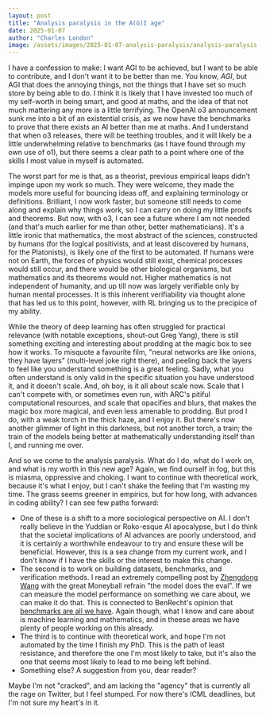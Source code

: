 ```yaml
---
layout: post
title: "Analysis paralysis in the A(G)I age"
date: 2025-01-07
author: "Charles London"
image: /assets/images/2025-01-07-analysis-paralysis/analysis-paralysis.jpeg
---
```


I have a confession to make: I want AGI to be achieved, but I want to be able to contribute, and I don't want it to be better than me. You know, *AGI*, but AGI that does the annoying things, not the things that I have set so much store by being able to do. I think it is likely that I have invested too much of my self-worth in being smart, and good at maths, and the idea of that not much mattering any more is a little terrifying. The OpenAI o3 announcement sunk me into a bit of an existential crisis, as we now have the benchmarks to prove that there exists an AI better than me at maths. And I understand that when o3 releases, there will be teething troubles, and it will likely be a little underwhelming relative to benchmarks (as I have found through my own use of o1), but there seems a clear path to a point where one of the skills I most value in myself is automated.

The worst part for me is that, as a theorist, previous empirical leaps didn't impinge upon my work so much. They were welcome, they made the models more useful for bouncing ideas off, and explaining terminology or definitions. Brilliant, I now work faster, but someone still needs to come along and explain why things work, so I can carry on doing my little proofs and theorems. But now, with o3, I can see a future where I am not needed (and that's much earlier for me than other, better mathematicians). It's a little ironic that mathematics, the most abstract of the sciences, constructed by humans (for the logical positivists, and at least discovered by humans, for the Platonists), is likely one of the first to be automated. If humans were not on Earth, the forces of physics would still exist, chemical processes would still occur, and there would be other biological organisms, but mathematics and its theorems would not. Higher mathematics is not independent of humanity, and up till now was largely verifiable only by human mental processes. It is this inherent verifiability via thought alone that has led us to this point, however, with RL bringing us to the precipice of my ability.

While the theory of deep learning has often struggled for practical relevance (with notable exceptions, shout-out Greg Yang), there is still something exciting and interesting about prodding at the magic box to see how it works. To misquote a favourite film, "neural networks are like onions, they have layers" (multi-level joke right there), and peeling back the layers to feel like you understand something is a great feeling. Sadly, what you often understand is only valid in the specific situation you have understood it, and it doesn't scale. And, oh boy, is it all about scale now. Scale that I can't compete with, or sometimes even run, with ARC's pitiful computational resources, and scale that opacifies and blurs, that makes the magic box more magical, and even less amenable to prodding. But prod I do, with a weak torch in the thick haze, and I enjoy it. But there's now another glimmer of light in this darkness, but not another torch, a train; the train of the models being better at mathematically understanding itself than I, and running me over.

And so we come to the analysis paralysis. What do I do, what do I work on, and what is my worth in this new age? Again, we find ourself in fog, but this is miasma, oppressive and choking. I want to continue with theoretical work, because it's what I enjoy, but I can't shake the feeling that I'm wasting my time. The grass seems greener in empirics, but for how long, with advances in coding ability? I can see few paths forward:

* One of these is a shift to a more sociological perspective on AI. I don't really believe in the Yuddian or Roko-esque AI apocalypse, but I do think that the societal implications of AI advances are poorly understood, and it is certainly a worthwhile endeavour to try and ensure these will be beneficial. However, this is a sea change from my current work, and I don't know if I have the skills or the interest to make this change.
* The second is to work on building datasets, benchmarks, and verification methods. I read an extremely compelling post by [Zhengdong Wang](https://zhengdongwang.com/2024/12/29/2024-letter.html) with the great Moneyball refrain "the model does the eval". If we can measure the model performance on something we care about, we can make it do that. This is connected to BenRecht's opinion that [benchmarks are all we have](https://x.com/beenwrekt/status/1838253437160698082). Again though, what I know and care about is machine learning and mathematics, and in theese areas we have plenty of people working on this already.
* The third is to continue with theoretical work, and hope I'm not automated by the time I finish my PhD. This is the path of least resistance, and therefore the one I'm most likely to take, but it's also the one that seems most likely to lead to me being left behind.
* Something else? A suggestion from you, dear reader?

Maybe I'm not "cracked", and am lacking the "agency" that is currently all the rage on Twitter, but I feel stumped. For now there's ICML deadlines, but I'm not sure my heart's in it.